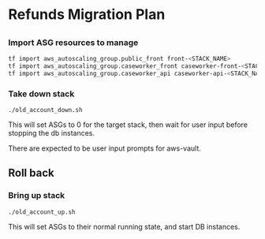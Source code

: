 # Refunds Migration Plan

## 

### Import ASG resources to manage

```bash
tf import aws_autoscaling_group.public_front front-<STACK_NAME>
tf import aws_autoscaling_group.caseworker_front caseworker-front-<STACK_NAME>
tf import aws_autoscaling_group.caseworker_api caseworker-api-<STACK_NAME>
```

### Take down stack

```
./old_account_down.sh
```
This will set ASGs to 0 for the target stack, then wait for user input before stopping the db instances.

There are expected to be user input prompts for aws-vault.


## Roll back
### Bring up stack

```
./old_account_up.sh
```

This will set ASGs to their normal running state, and start DB instances.
